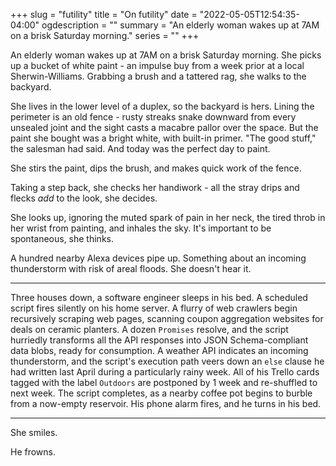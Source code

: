 +++
slug = "futility"
title = "On futility"
date = "2022-05-05T12:54:35-04:00"
ogdescription = ""
summary = "An elderly woman wakes up at 7AM on a brisk Saturday morning."
series = ""
+++

An elderly woman wakes up at 7AM on a brisk Saturday morning. She picks up a bucket of white paint - an impulse buy from a week prior at a local Sherwin-Williams. Grabbing a brush and a tattered rag, she walks to the backyard.

She lives in the lower level of a duplex, so the backyard is hers. Lining the perimeter is an old fence - rusty streaks snake downward from every unsealed joint and the sight casts a macabre pallor over the space. But the paint she bought was a bright white, with built-in primer. "The good stuff," the salesman had said. And today was the perfect day to paint.

She stirs the paint, dips the brush, and makes quick work of the fence.

Taking a step back, she checks her handiwork - all the stray drips and flecks _add_ to the look, she decides.

She looks up, ignoring the muted spark of pain in her neck, the tired throb in her wrist from painting, and inhales the sky. It's important to be spontaneous, she thinks.

A hundred nearby Alexa devices pipe up. Something about an incoming thunderstorm with risk of areal floods. She doesn't hear it.

---

Three houses down, a software engineer sleeps in his bed. A scheduled script fires silently on his home server. A flurry of web crawlers begin recursively scraping web pages, scanning coupon aggregation websites for deals on ceramic planters. A dozen `Promises` resolve, and the script hurriedly transforms all the API responses into JSON Schema-compliant data blobs, ready for consumption. A weather API indicates an incoming thunderstorm, and the script's execution path veers down an `else` clause he had written last April during a particularly rainy week. All of his Trello cards tagged with the label `Outdoors` are postponed by 1 week and re-shuffled to next week. The script completes, as a nearby coffee pot begins to burble from a now-empty reservoir. His phone alarm fires, and he turns in his bed.

---

She smiles.

He frowns.
